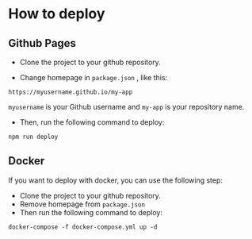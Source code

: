 # How to deploy
## Github Pages
- Clone the project to your github repository.

- Change homepage in `package.json` , like this:
```
https://myusername.github.io/my-app
```
`myusername` is your Github username and `my-app` is your repository name.

- Then, run the following command to deploy:

```
npm run deploy
```

## Docker
If you want to deploy with docker, you can use the following step:
- Clone the project to your github repository.
- Remove homepage from `package.json`
- Then run the following command to deploy:

```
docker-compose -f docker-compose.yml up -d
```